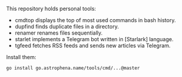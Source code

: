 This repository holds personal tools:

- cmdtop displays the top of most used commands in bash history.
- dupfind finds duplicate files in a directory.
- renamer renames files sequentially.
- starlet implements a Telegram bot written in [Starlark] language.
- tgfeed fetches RSS feeds and sends new articles via Telegram.

Install them:

```sh
go install go.astrophena.name/tools/cmd/...@master
```
